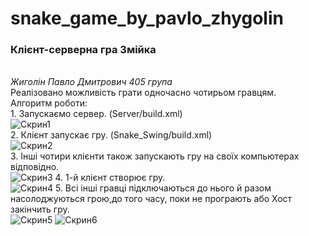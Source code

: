 # snake_game_by_pavlo_zhygolin
<h3>Клієнт-серверна гра Змійка</h3><br>
<em> Жиголін Павло Дмитрович 405 група </em><br>
 Реалізовано можливість грати одночасно чотирьом гравцям.<br>
  Алгоритм роботи: <br>
  1. Запускаємо сервер. (Server/build.xml)<br>
  <img src="https://cdn1.savepice.ru/uploads/2019/4/10/587cd97fd9de9d3581c732d045fe42ac-full.jpg" alt="Скрин1" /><br>
 2. Клієнт запускає гру. (Snake_Swing/build.xml)<br>
 <img src="http://i.piccy.info/i9/f856cec51520577a107aecd8b0249ac7/1554849075/78424/1312351/e2.jpg" alt="Скрин2" /><br>
3. Інші чотири клієнти також запускають гру на своїх компьютерах відповідно.<br>
<img src="http://i.piccy.info/i9/b1ace11017c0d3cf38a09c75309c041b/1554849203/180462/1312351/f1.jpg" alt="Скрин3" /<br>
4. 1-й клієнт створює гру.<br>
<img src="http://i.piccy.info/i9/b30dac71d7be325fb19552edb07ad39d/1554849393/104628/1312351/e5.jpg" alt="Скрин4" /<br>
5. Всі інші гравці підключаються до нього й разом насолоджуються грою,до того часу, поки не програють або Хост закінчить гру.<br>
<img src="http://i.piccy.info/i9/07c759e1ecbccead166722a13d5e6d6a/1554849558/109947/1312351/e6.jpg" alt="Скрин5" /<br>
<img src="http://piccy.info/view3/13100507/497fed043bda8d30cffbf10b83ced6b4/" alt="Скрин6" /<br>

